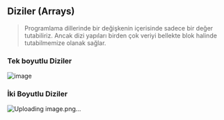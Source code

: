 ## Diziler (Arrays) ##

> Programlama dillerinde bir değişkenin içerisinde sadece bir değer tutabiliriz. Ancak dizi yapıları   birden çok veriyi bellekte blok halinde tutabilmemize olanak sağlar.

### Tek boyutlu Diziler ###


![image](https://user-images.githubusercontent.com/28144917/146877163-d1412045-61e2-401a-959a-92062c625edd.png)


### İki Boyutlu Diziler ###


![Uploading image.png…]()
